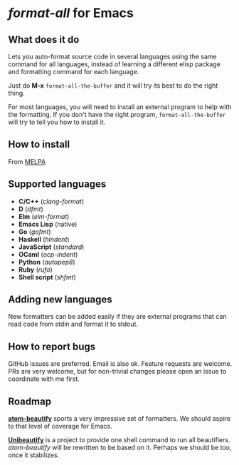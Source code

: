 *format-all* for Emacs
======================

What does it do
---------------

Lets you auto-format source code in several languages using the same
command for all languages, instead of learning a different elisp
package and formatting command for each language.

Just do **M-x** `format-all-the-buffer` and it will try its best to do
the right thing.

For most languages, you will need to install an external program to
help with the formatting.  If you don't have the right program,
`format-all-the-buffer` will try to tell you how to install it.

How to install
--------------

From [MELPA](https://melpa.org/#/?q=format-all)

Supported languages
-------------------

* **C/C++** (*clang-format*)
* **D** (*dfmt*)
* **Elm** (*elm-format*)
* **Emacs Lisp** (native)
* **Go** (*gofmt*)
* **Haskell** (*hindent*)
* **JavaScript** (*standard*)
* **OCaml** (*ocp-indent*)
* **Python** (*autopep8*)
* **Ruby** (*rufo*)
* **Shell script** (*shfmt*)

Adding new languages
--------------------

New formatters can be added easily if they are external programs that
can read code from stdin and format it to stdout.

How to report bugs
------------------

GitHub issues are preferred. Email is also ok. Feature requests are
welcome. PRs are very welcome, but for non-trivial changes please open
an issue to coordinate with me first.

Roadmap
-------

**[atom-beautify](https://atom.io/packages/atom-beautify#beautifiers)**
sports a very impressive set of formatters. We should aspire to that
level of coverage for Emacs.

**[Unibeautify](https://github.com/Unibeautify/unibeautify)** is a
project to provide one shell command to run all beautifiers.
*atom-beautify* will be rewritten to be based on it. Perhaps we should
be too, once it stabilizes.
